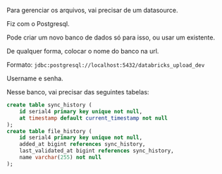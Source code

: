 Para gerenciar os arquivos, vai precisar de um datasource.

Fiz com o Postgresql.

Pode criar um novo banco de dados só para isso, ou usar um existente.

De qualquer forma, colocar o nome do banco na url.

Formato: `jdbc:postgresql://localhost:5432/databricks_upload_dev`

Username e senha.

Nesse banco, vai precisar das seguintes tabelas:

```sql
create table sync_history (
	id serial4 primary key unique not null,
	at timestamp default current_timestamp not null
);
create table file_history (
	id serial4 primary key unique not null,
	added_at bigint references sync_history,
	last_validated_at bigint references sync_history,
	name varchar(255) not null
);
```
